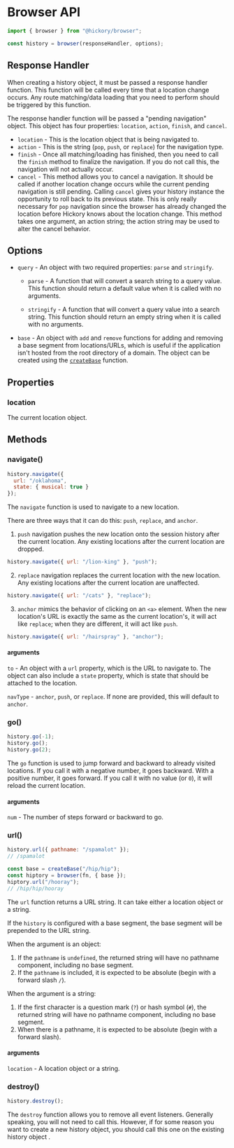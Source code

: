 # Browser API

```js
import { browser } from "@hickory/browser";

const history = browser(responseHandler, options);
```

## Response Handler

When creating a history object, it must be passed a response handler function. This function will be called every time that a location change occurs. Any route matching/data loading that you need to perform should be triggered by this function.

The response handler function will be passed a "pending navigation" object. This object has four properties: `location`, `action`, `finish`, and `cancel`.

- `location` - This is the location object that is being navigated to.
- `action` - This is the string (`pop`, `push`, or `replace`) for the navigation type.
- `finish` - Once all matching/loading has finished, then you need to call the `finish` method to finalize the navigation. If you do not call this, the navigation will not actually occur.
- `cancel` - This method allows you to cancel a navigation. It should be called if another location change occurs while the current pending navigation is still pending. Calling `cancel` gives your history instance the opportunity to roll back to its previous state. This is only really necessary for `pop` navigation since the browser has already changed the location before Hickory knows about the location change. This method takes one argument, an action string; the action string may be used to alter the cancel behavior.

## Options

- `query` - An object with two required properties: `parse` and `stringify`.

  - `parse` - A function that will convert a search string to a query value. This function should return a default value when it is called with no arguments.

  - `stringify` - A function that will convert a query value into a search string. This function should return an empty string when it is called with no arguments.

- `base` - An object with `add` and `remove` functions for adding and removing a base segment
  from locations/URLs, which is useful if the application isn't hosted from the root directory of a domain. The object can be created using the [`createBase`](./createBase.md) function.

## Properties

### location

The current location object.

## Methods

### navigate()

```js
history.navigate({
  url: "/oklahoma",
  state: { musical: true }
});
```

The `navigate` function is used to navigate to a new location.

There are three ways that it can do this: `push`, `replace`, and `anchor`.

1. `push` navigation pushes the new location onto the session history after the current location. Any existing locations after the current location are dropped.

```js
history.navigate({ url: "/lion-king" }, "push");
```

2. `replace` navigation replaces the current location with the new location. Any existing locations after the current location are unaffected.

```js
history.navigate({ url: "/cats" }, "replace");
```

3. `anchor` mimics the behavior of clicking on an `<a>` element. When the new location's URL is exactly the same as the current location's, it will act like `replace`; when they are different, it will act like `push`.

```js
history.navigate({ url: "/hairspray" }, "anchor");
```

#### arguments

`to` - An object with a `url` property, which is the URL to navigate to. The object can also include a `state` property, which is state that should be attached to the location.

`navType` - `anchor`, `push`, or `replace`. If none are provided, this will default to `anchor`.

### go()

```js
history.go(-1);
history.go();
history.go(2);
```

The `go` function is used to jump forward and backward to already visited locations. If you call it with a negative number, it goes backward. With a positive number, it goes forward. If you call it with no value (or `0`), it will reload the current location.

#### arguments

`num` - The number of steps forward or backward to go.

### url()

```js
history.url({ pathname: "/spamalot" });
// /spamalot

const base = createBase("/hip/hip");
const hiptory = browser(fn, { base });
hiptory.url("/hooray");
// /hip/hip/hooray
```

The `url` function returns a URL string. It can take either a location object or a string.

If the `history` is configured with a base segment, the base segment will be prepended to the URL string.

When the argument is an object:

1. If the `pathname` is `undefined`, the returned string will have no pathname component, including no base segment.
2. If the `pathname` is included, it is expected to be absolute (begin with a forward slash `/`).

When the argument is a string:

1. If the first character is a question mark (`?`) or hash symbol (`#`), the returned string will have no pathname component, including no base segment.
2. When there is a pathname, it is expected to be absolute (begin with a forward slash).

#### arguments

`location` - A location object or a string.

### destroy()

```js
history.destroy();
```

The `destroy` function allows you to remove all event listeners. Generally speaking, you will not need to call this. However, if for some reason you want to create a new history object, you should call this one on the existing history object .
